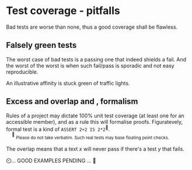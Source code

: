 # Test coverage - pitfalls

Bad tests are worse than none, thus a good coverage shall be flawless.

## Falsely green tests

The worst case of bad tests is a passing one that indeed shields a fail. And the worst of the worst is when such fail/pass is sporadic and not easy reproducible.

An illustrative affinity is stuck green of traffic lights.

## Excess and overlap and , formalism

Rules of a project may dictate 100% unit test coverage (at least one for an accessible member), and as a rule this will formalise proofs. Figuratevely, formal test is a kind of `ASSERT 2+2 IS 2*2`<sup>:large_orange_diamond:</sup>.\
&nbsp;&nbsp;&nbsp;&nbsp;<sup>:large_orange_diamond:</sup>&nbsp;<sub>Please do not take verbatim. Such real tests may base floating point checks.</sub>

The overlap means that a text _x_ will never pass if there's a test _y_ that fails. 

⏲️... GOOD EXAMPLES PENDING ... 🚧

